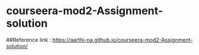 # courseera-mod2-Assignment-solution

##Reference link : https://aarthi-na.github.io/courseera-mod2-Assignment-solution/
